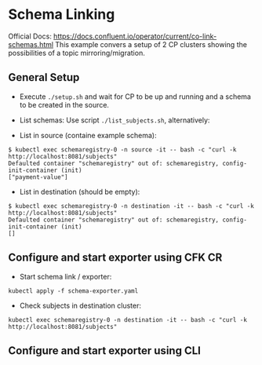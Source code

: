 # Schema Linking
Official Docs: https://docs.confluent.io/operator/current/co-link-schemas.html
This example convers a setup of 2 CP clusters showing the possibilities of a topic mirroring/migration.

## General Setup
* Execute `./setup.sh` and wait for CP to be up and running and a schema to be created in the source.

* List schemas:
Use script `./list_subjects.sh`, alternatively:

* List in source (containe example schema):
```shell
$ kubectl exec schemaregistry-0 -n source -it -- bash -c "curl -k http://localhost:8081/subjects"
Defaulted container "schemaregistry" out of: schemaregistry, config-init-container (init)
["payment-value"]
````
* List in destination (should be empty):
```shell
$ kubectl exec schemaregistry-0 -n destination -it -- bash -c "curl -k http://localhost:8081/subjects"
Defaulted container "schemaregistry" out of: schemaregistry, config-init-container (init)
[]
```

## Configure and start exporter using CFK CR
* Start schema link / exporter:
```shell
kubectl apply -f schema-exporter.yaml
```

* Check subjects in destination cluster:
```shell
kubectl exec schemaregistry-0 -n destination -it -- bash -c "curl -k http://localhost:8081/subjects"
```

## Configure and start exporter using CLI
